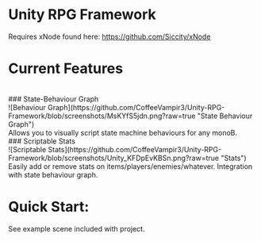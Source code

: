 # Unity RPG Framework
 
Requires xNode found here:
https://github.com/Siccity/xNode

# Current Features
<br/>
### State-Behaviour Graph
<br/>
![Behaviour Graph](https://github.com/CoffeeVampir3/Unity-RPG-Framework/blob/screenshots/MsKYfS5jdn.png?raw=true "State Behaviour Graph")
<br/>
Allows you to visually script state machine behaviours for any monoB.

<br/>
### Scriptable Stats
<br/>
![Scriptable Stats](https://github.com/CoffeeVampir3/Unity-RPG-Framework/blob/screenshots/Unity_KFDpEvKBSn.png?raw=true "Stats")
<br/>
Easily add or remove stats on items/players/enemies/whatever. Integration with state behaviour graph.

# Quick Start:

See example scene included with project.
